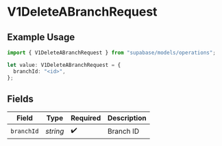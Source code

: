 # V1DeleteABranchRequest

## Example Usage

```typescript
import { V1DeleteABranchRequest } from "supabase/models/operations";

let value: V1DeleteABranchRequest = {
  branchId: "<id>",
};
```

## Fields

| Field              | Type               | Required           | Description        |
| ------------------ | ------------------ | ------------------ | ------------------ |
| `branchId`         | *string*           | :heavy_check_mark: | Branch ID          |